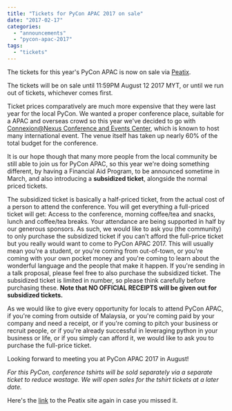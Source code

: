 ```yaml
---
title: "Tickets for PyCon APAC 2017 on sale"
date: "2017-02-17"
categories: 
  - "announcements"
  - "pycon-apac-2017"
tags: 
  - "tickets"
---
```


The tickets for this year's PyCon APAC is now on sale via [Peatix](http://pycon-apac-2017.peatix.com).

The tickets will be on sale until 11:59PM August 12 2017 MYT, or until we run out of tickets, whichever comes first.

Ticket prices comparatively are much more expensive that they were last year for the local PyCon. We wanted a proper conference place, suitable for a APAC and overseas crowd so this year we've decided to go with [Connexion@Nexus Conference and Events Center](http://www.connexioncec.com/), which is known to host many international event. The venue itself has taken up nearly 60% of the total budget for the conference.

It is our hope though that many more people from the local community be still able to join us for PyCon APAC, so this year we're doing something different, by having a Financial Aid Program, to be announced sometime in March, and also introducing a **subsidized ticket**, alongside the normal priced tickets.

The subsidized ticket is basically a half-priced ticket, from the actual cost of a person to attend the conference. You will get everything a full-priced ticket will get: Access to the conference, morning coffee/tea and snacks, lunch and coffee/tea breaks. Your attendance are being supported in half by our generous sponsors. As such, we would like to ask you (the community) to only purchase the subsidized ticket if you can't afford the full-price ticket but you really would want to come to PyCon APAC 2017. This will usually mean you're a student, or you're coming from out-of-town, or you're coming with your own pocket money and you're coming to learn about the wonderful language and the people that make it happen. If you're sending in a talk proposal, please feel free to also purchase the subsidized ticket. The subsidized ticket is limited in number, so please think carefully before purchasing these. **Note that NO OFFICIAL RECEIPTS will be given out for subsidized tickets.**

As we would like to give every opportunity for locals to attend PyCon APAC, if you're coming from outside of Malaysia, or you're coming paid by your company and need a receipt, or if you're coming to pitch your business or recruit people, or if you're already successful in leveraging python in your business or life, or if you simply can afford it, we would like to ask you to purchase the full-price ticket.

Looking forward to meeting you at PyCon APAC 2017 in August!

_For this PyCon, conference tshirts will be sold separately via a separate ticket to reduce wastage. We will open sales for the tshirt tickets at a later date._

Here's the [link](http://pycon-apac-2017.peatix.com) to the Peatix site again in case you missed it.
